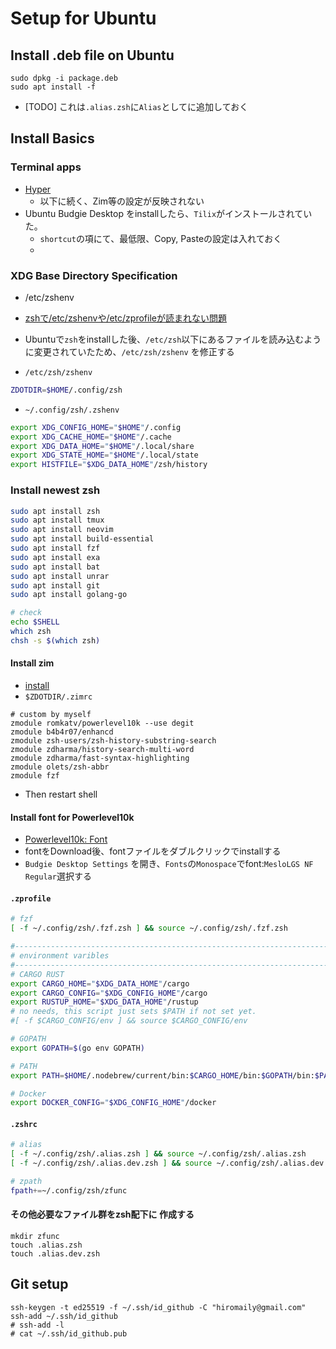 # Setup for Ubuntu

## Install .deb file on Ubuntu
```
sudo dpkg -i package.deb
sudo apt install -f
```
- [TODO] これは`.alias.zsh`に`Alias`としてに追加しておく


## Install Basics
### Terminal apps
- [Hyper](https://hyper.is/#installation)
  - 以下に続く、Zim等の設定が反映されない
- Ubuntu Budgie Desktop をinstallしたら、`Tilix`がインストールされていた。
  - `shortcut`の項にて、最低限、Copy, Pasteの設定は入れておく
  - 
### XDG Base Directory Specification
- /etc/zshenv

- [zshで/etc/zshenvや/etc/zprofileが読まれない問題](https://zenn.dev/ota42y/articles/41c40ddef10a59)
- Ubuntuで`zsh`をinstallした後、`/etc/zsh`以下にあるファイルを読み込むように変更されていたため、`/etc/zsh/zshenv` を修正する
- `/etc/zsh/zshenv`
```bash
ZDOTDIR=$HOME/.config/zsh
```

- `~/.config/zsh/.zshenv`

```bash
export XDG_CONFIG_HOME="$HOME"/.config
export XDG_CACHE_HOME="$HOME"/.cache
export XDG_DATA_HOME="$HOME"/.local/share
export XDG_STATE_HOME="$HOME"/.local/state
export HISTFILE="$XDG_DATA_HOME"/zsh/history
```

### Install newest zsh

```bash
sudo apt install zsh
sudo apt install tmux
sudo apt install neovim
sudo apt install build-essential
sudo apt install fzf
sudo apt install exa
sudo apt install bat
sudo apt install unrar
sudo apt install git
sudo apt install golang-go

# check
echo $SHELL
which zsh
chsh -s $(which zsh)
```

#### Install zim
- [install](https://zimfw.sh/docs/install/)
- `$ZDOTDIR/.zimrc`
```
# custom by myself
zmodule romkatv/powerlevel10k --use degit
zmodule b4b4r07/enhancd
zmodule zsh-users/zsh-history-substring-search
zmodule zdharma/history-search-multi-word
zmodule zdharma/fast-syntax-highlighting
zmodule olets/zsh-abbr
zmodule fzf
```
- Then restart shell

#### Install font for Powerlevel10k
- [Powerlevel10k: Font](https://github.com/romkatv/powerlevel10k/blob/master/font.md)
- fontをDownload後、fontファイルをダブルクリックでinstallする
- `Budgie Desktop Settings` を開き、`Fonts`の`Monospace`でfont:`MesloLGS NF Regular`選択する


#### `.zprofile`
```bash
# fzf
[ -f ~/.config/zsh/.fzf.zsh ] && source ~/.config/zsh/.fzf.zsh

#------------------------------------------------------------------------------
# environment varibles
#------------------------------------------------------------------------------
# CARGO RUST
export CARGO_HOME="$XDG_DATA_HOME"/cargo
export CARGO_CONFIG="$XDG_CONFIG_HOME"/cargo
export RUSTUP_HOME="$XDG_DATA_HOME"/rustup
# no needs, this script just sets $PATH if not set yet.
#[ -f $CARGO_CONFIG/env ] && source $CARGO_CONFIG/env

# GOPATH
export GOPATH=$(go env GOPATH)

# PATH
export PATH=$HOME/.nodebrew/current/bin:$CARGO_HOME/bin:$GOPATH/bin:$PATH

# Docker
export DOCKER_CONFIG="$XDG_CONFIG_HOME"/docker
```


#### `.zshrc`
```bash
# alias
[ -f ~/.config/zsh/.alias.zsh ] && source ~/.config/zsh/.alias.zsh
[ -f ~/.config/zsh/.alias.dev.zsh ] && source ~/.config/zsh/.alias.dev.zsh

# zpath
fpath+=~/.config/zsh/zfunc
```

#### その他必要なファイル群をzsh配下に 作成する
```
mkdir zfunc
touch .alias.zsh
touch .alias.dev.zsh
```

## Git setup
```
ssh-keygen -t ed25519 -f ~/.ssh/id_github -C "hiromaily@gmail.com" 
ssh-add ~/.ssh/id_github
# ssh-add -l
# cat ~/.ssh/id_github.pub
```
